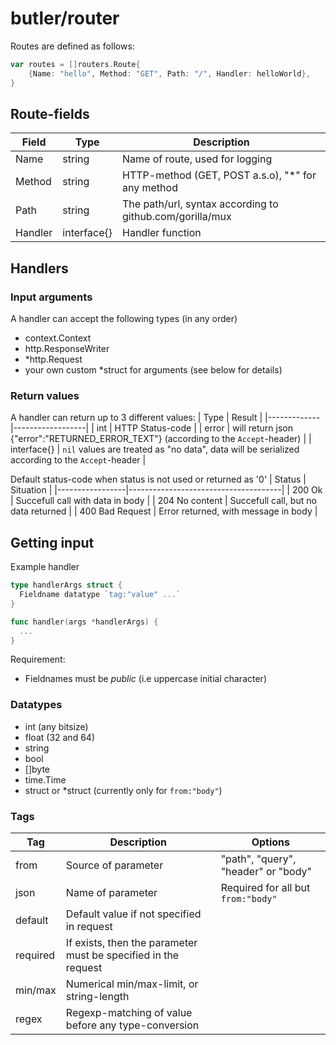 # butler/router

Routes are defined as follows:
```go
var routes = []routers.Route{
	{Name: "hello", Method: "GET", Path: "/", Handler: helloWorld},
}
```

## Route-fields
| Field   | Type        | Description                                              |
|---------|-------------|----------------------------------------------------------|
| Name    | string      | Name of route, used for logging                          |
| Method  | string      | HTTP-method (GET, POST a.s.o), "*" for any method        |
| Path    | string      | The path/url, syntax according to github.com/gorilla/mux |
| Handler | interface{} | Handler function                                         |

## Handlers

### Input arguments
A handler can accept the following types (in any order)
- context.Context
- http.ResponseWriter
- *http.Request
- your own custom *struct for arguments (see below for details)

### Return values
A handler can return up to 3 different values:
| Type        | Result           |
|-------------|------------------|
| int         | HTTP Status-code |
| error       | will return json {"error":"RETURNED_ERROR_TEXT"} (according to the `Accept`-header) |
| interface{} | `nil` values are treated as "no data", data will be serialized according to the `Accept`-header |

Default status-code when status is not used or returned as '0'
| Status          | Situation                            |
|-----------------|--------------------------------------|
| 200 Ok          | Succefull call with data in body     |
| 204 No content  | Succefull call, but no data returned |
| 400 Bad Request | Error returned, with message in body |

## Getting input
Example handler
```go
type handlerArgs struct {
  Fieldname datatype `tag:"value" ...`
}

func handler(args *handlerArgs) {
  ...
}
```

Requirement:
- Fieldnames must be _public_ (i.e uppercase initial character)

### Datatypes
- int (any bitsize)
- float (32 and 64)
- string
- bool
- []byte
- time.Time
- struct or *struct (currently only for `from:"body"`)


### Tags
| Tag      | Description          | Options |
|----------|----------------------|---------|
| from     | Source of parameter  | "path", "query", "header" or "body" |
| json     | Name of parameter    | Required for all but `from:"body"` |
| default  | Default value if not specified in request | |
| required | If exists, then the parameter must be specified in the request | |
| min/max  | Numerical min/max-limit, or string-length | |
| regex    | Regexp-matching of value before any type-conversion | |